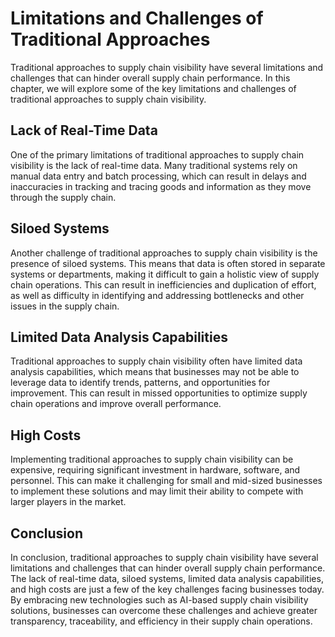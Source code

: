Limitations and Challenges of Traditional Approaches
====================================================================================================

Traditional approaches to supply chain visibility have several limitations and challenges that can hinder overall supply chain performance. In this chapter, we will explore some of the key limitations and challenges of traditional approaches to supply chain visibility.

Lack of Real-Time Data
----------------------

One of the primary limitations of traditional approaches to supply chain visibility is the lack of real-time data. Many traditional systems rely on manual data entry and batch processing, which can result in delays and inaccuracies in tracking and tracing goods and information as they move through the supply chain.

Siloed Systems
--------------

Another challenge of traditional approaches to supply chain visibility is the presence of siloed systems. This means that data is often stored in separate systems or departments, making it difficult to gain a holistic view of supply chain operations. This can result in inefficiencies and duplication of effort, as well as difficulty in identifying and addressing bottlenecks and other issues in the supply chain.

Limited Data Analysis Capabilities
----------------------------------

Traditional approaches to supply chain visibility often have limited data analysis capabilities, which means that businesses may not be able to leverage data to identify trends, patterns, and opportunities for improvement. This can result in missed opportunities to optimize supply chain operations and improve overall performance.

High Costs
----------

Implementing traditional approaches to supply chain visibility can be expensive, requiring significant investment in hardware, software, and personnel. This can make it challenging for small and mid-sized businesses to implement these solutions and may limit their ability to compete with larger players in the market.

Conclusion
----------

In conclusion, traditional approaches to supply chain visibility have several limitations and challenges that can hinder overall supply chain performance. The lack of real-time data, siloed systems, limited data analysis capabilities, and high costs are just a few of the key challenges facing businesses today. By embracing new technologies such as AI-based supply chain visibility solutions, businesses can overcome these challenges and achieve greater transparency, traceability, and efficiency in their supply chain operations.
